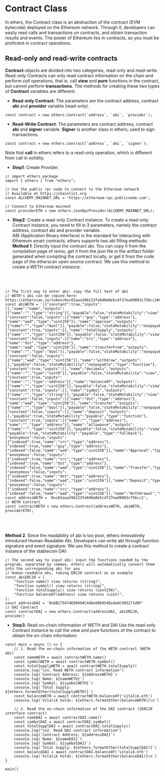 # Contract Class

In ethers, the Contract class is an abstraction of the contract (EVM bytecode) deployed on the Ethereum network. Through it, developers can easily read calls and transactions on contracts,
and obtain transaction results and events. The power of Ethereum lies in contracts, so you must be proficient in contract operations.

## Read-only and read-write contracts

**Contract** objects are divided into two categories, read-only and read-write. Read-only Contracts can only read contract information on the chain and perform *call* operations, that is,
call **view** and **pure** functions in the contract, but cannot perform **transactions**. The methods for creating these two types of **Contract** variables are different:
- **Read-only Contract**: The parameters are the contract address, contract **abi** and **provider** variable (read-only).
```
const contract = new ethers.Contract(`address`, `abi`, `provider`);
```
- **Read-Write Contract**: The parameters are contract address, contract **abi** and **signer** variable. **Signer** is another class in ethers, used to sign transactions.
```
const contract = new ethers.Contract(`address`, `abi`, `signer`);
```
Note that **call** in ethers refers to a read-only operation, which is different from call in solidity.

- **Step1**: Create Provider.<br>
```
// import ethers package
import { ethers } from "ethers";

// Use the public rpc node to connect to the Ethereum network
// Available at https://chainlist.org
const ALCHEMY_MAINNET_URL = 'https://ethereum-rpc.publicnode.com';

// Connect to Ethereum mainnet
const providerETH = new ethers.JsonRpcProvider(ALCHEMY_MAINNET_URL);
```

- **Step2**: Create a read-only Contract instance.
To create a read-only Contract instance, you need to fill in 3 parameters, namely the contract address, contract abi and provider variable.<br>
ABI (Application Binary Interface) is the standard for interacting with Ethereum smart contracts, ethers supports two abi filling methods:<br>
**Method 1**. Directly input the contract abi. You can copy it from the compilation page of remix, get it from the json file in the artifact folder generated when compiling the contract locally,
or get it from the code page of the etherscan open source contract. We use this method to create a WETH contract instance:<br><br>
![]()<br><br>

```
// The first way to enter abi: copy the full text of abi
// WETH's abi can be copied here: https://etherscan.io/token/0xc02aaa39b223fe8d0a0e5c4f27ead9083c756cc2#code
const abiWETH = '[{"constant":true,"inputs":[],"name":"name","outputs":[{"name":"","type":"string"}],"payable":false,"stateMutability":"view","type":"function"},{"constant":false,"inputs":[{"name":"guy","type":"address"},{"name":"wad","type":"uint256"}],"name":"approve","outputs":[{"name":"","type":"bool"}],"payable":false,"stateMutability":"nonpayable","type":"function"},{"constant":true,"inputs":[],"name":"totalSupply","outputs":[{"name":"","type":"uint256"}],"payable":false,"stateMutability":"view","type":"function"},{"constant":false,"inputs":[{"name":"src","type":"address"},{"name":"dst","type":"address"},{"name":"wad","type":"uint256"}],"name":"transferFrom","outputs":[{"name":"","type":"bool"}],"payable":false,"stateMutability":"nonpayable","type":"function"},{"constant":false,"inputs":[{"name":"wad","type":"uint256"}],"name":"withdraw","outputs":[],"payable":false,"stateMutability":"nonpayable","type":"function"},{"constant":true,"inputs":[],"name":"decimals","outputs":[{"name":"","type":"uint8"}],"payable":false,"stateMutability":"view","type":"function"},{"constant":true,"inputs":[{"name":"","type":"address"}],"name":"balanceOf","outputs":[{"name":"","type":"uint256"}],"payable":false,"stateMutability":"view","type":"function"},{"constant":true,"inputs":[],"name":"symbol","outputs":[{"name":"","type":"string"}],"payable":false,"stateMutability":"view","type":"function"},{"constant":false,"inputs":[{"name":"dst","type":"address"},{"name":"wad","type":"uint256"}],"name":"transfer","outputs":[{"name":"","type":"bool"}],"payable":false,"stateMutability":"nonpayable","type":"function"},{"constant":false,"inputs":[],"name":"deposit","outputs":[],"payable":true,"stateMutability":"payable","type":"function"},{"constant":true,"inputs":[{"name":"","type":"address"},{"name":"","type":"address"}],"name":"allowance","outputs":[{"name":"","type":"uint256"}],"payable":false,"stateMutability":"view","type":"function"},{"payable":true,"stateMutability":"payable","type":"fallback"},{"anonymous":false,"inputs":[{"indexed":true,"name":"src","type":"address"},{"indexed":true,"name":"guy","type":"address"},{"indexed":false,"name":"wad","type":"uint256"}],"name":"Approval","type":"event"},{"anonymous":false,"inputs":[{"indexed":true,"name":"src","type":"address"},{"indexed":true,"name":"dst","type":"address"},{"indexed":false,"name":"wad","type":"uint256"}],"name":"Transfer","type":"event"},{"anonymous":false,"inputs":[{"indexed":true,"name":"dst","type":"address"},{"indexed":false,"name":"wad","type":"uint256"}],"name":"Deposit","type":"event"},{"anonymous":false,"inputs":[{"indexed":true,"name":"src","type":"address"},{"indexed":false,"name":"wad","type":"uint256"}],"name":"Withdrawal","type":"event"}]';
const addressWETH = '0xc02aaa39b223fe8d0a0e5c4f27ead9083c756cc2';      // WETH Contract
const contractWETH = new ethers.Contract(addressWETH, abiWETH, providerETH);
```
<br><br><br>
**Method 2**. Since the readability of abi is too poor, ethers innovatively introduced Human-Readable Abi. Developers can write abi through function signature and event signature. We use this method to create a contract instance of the stablecoin DAI:
```
// The second way to input abi: input the functions needed by the program, separated by commas, ethers will automatically convert them into the corresponding abi for you
// Human-readable abi, taking ERC20 contract as an example
const abiERC20 = [
    "function name() view returns (string)",
    "function symbol() view returns (string)",
    "function totalSupply() view returns (uint256)",
    "function balanceOf(address) view returns (uint)",
];
const addressDAI = '0x6B175474E89094C44Da98b954EedeAC495271d0F'      // DAI Contract
const contractDAI = new ethers.Contract(addressDAI, abiERC20, provider)
```

- **Step3**: Read on-chain information of WETH and DAI
Use the read-only Contract instance to call the view and pure functions of the contract to obtain the on-chain information:
```
const main = async () => {
    // 1. Read the on-chain information of the WETH contract (WETH abi)
    const nameWETH = await contractWETH.name()
    const symbolWETH = await contractWETH.symbol()
    const totalSupplyWETH = await contractWETH.totalSupply()
    console.log("\n1. Read WETH contract information")
    console.log(`Contract Address: ${addressWETH}`)
    console.log(`Name: ${nameWETH}`)
    console.log(`Symbol: ${symbolWETH}`)
    console.log(`Total Supply: ${ethers.formatEther(totalSupplyWETH)}`)
    const balanceWETH = await contractWETH.balanceOf('vitalik.eth')
    console.log(`Vitalik holds: ${ethers.formatEther(balanceWETH)}\n`)

    // 2. Read the on-chain information of the DAI contract (IERC20 interface contract)
    const nameDAI = await contractDAI.name()
    const symbolDAI = await contractDAI.symbol()
    const totalSupplDAI = await contractDAI.totalSupply()
    console.log("\n2. Read DAI contract information")
    console.log(`Contract Address: ${addressDAI}`)
    console.log(`Name: ${nameDAI}`)
    console.log(`Symbol: ${symbolDAI}`)
    console.log(`Total Supply: ${ethers.formatEther(totalSupplDAI)}`)
    const balanceDAI = await contractDAI.balanceOf('vitalik.eth')
    console.log(`Vitalik holds: ${ethers.formatEther(balanceDAI)}\n`)
}

main()
```
